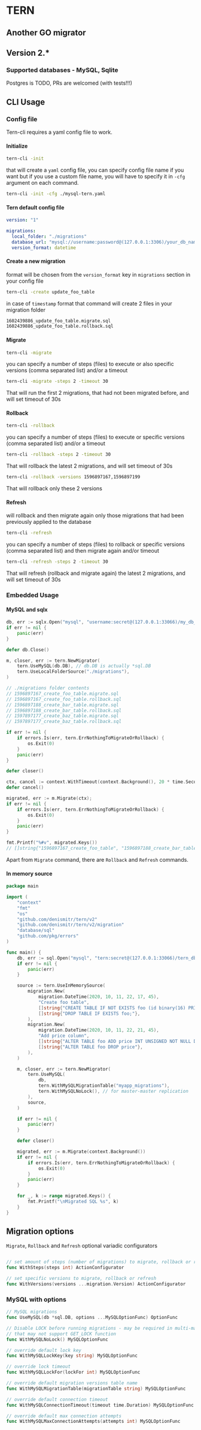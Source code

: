 # TERN
## Another GO migrator

## Version 2.*

### Supported databases - MySQL, Sqlite
Postgres is TODO, PRs are welcomed (with tests!!!)

## CLI Usage
### Config file
Tern-cli requires a yaml config file to work.

#### Initialize
```bash
tern-cli -init
```
that will create a `yaml` config file,
you can specify config file name if you want but if you use a custom file name, you will
have to specify it in `-cfg` argument on each command.
```bash
tern-cli -init -cfg ./mysql-tern.yaml
```

#### Tern default config file
```yaml
version: "1"

migrations:
  local_folder: "./migrations"
  database_url: "mysql://username:password@(127.0.0.1:3306)/your_db_name?parseTime=true"
  version_format: datetime
```

#### Create a new migration
format will be chosen from the `version_format` key in `migrations` section in your config file
```bash
tern-cli -create update_foo_table
```

in case of `timestamp` format that command will create 2 files in your migration folder
```bash
1602439886_update_foo_table.migrate.sql
1602439886_update_foo_table.rollback.sql
```

#### Migrate
```bash
tern-cli -migrate
```
you can specify a number of steps (files) to execute
or also specific versions (comma separated list) 
and/or a timeout

```bash
tern-cli -migrate -steps 2 -timeout 30
```
That will run the first 2 migrations, that had not been migrated before, and will set timeout of 30s 


#### Rollback
```bash
tern-cli -rollback
```
you can specify a number of steps (files) to execute or specific versions (comma separated list) 
and/or a timeout
```bash
tern-cli -rollback -steps 2 -timeout 30
```
That will rollback the latest 2 migrations, and will set timeout of 30s

```bash
tern-cli -rollback -versions 1596897167,1596897199
```
That will rollback only these 2 versions

#### Refresh
will rollback and then migrate again only those migrations that had been previously applied to the database
```bash
tern-cli -refresh
```
you can specify a number of steps (files) to rollback or specific versions 
(comma separated list) and then migrate again and/or timeout
```bash
tern-cli -refresh -steps 2 -timeout 30
```
That will refresh (rollback and migrate again) the latest 2 migrations, and will set timeout of 30s

### Embedded Usage
#### MySQL and sqlx

```go
db, err := sqlx.Open("mysql", "username:secret@(127.0.0.1:33066)/my_db_name?parseTime=true")
if err != nil {
    panic(err)
}

defer db.Close()

m, closer, err := tern.NewMigrator(
    tern.UseMySQL(db.DB), // db.DB is actually *sql.DB
    tern.UseLocalFolderSource("./migrations"),
)

// ./migrations folder contents
// 1596897167_create_foo_table.migrate.sql
// 1596897167_create_foo_table.rollback.sql
// 1596897188_create_bar_table.migrate.sql
// 1596897188_create_bar_table.rollback.sql
// 1597897177_create_baz_table.migrate.sql
// 1597897177_create_baz_table.rollback.sql

if err != nil {
	if errors.Is(err, tern.ErrNothingToMigrateOrRollback) {
		os.Exit(0)
    }   
    panic(err)
}

defer closer()

ctx, cancel := context.WithTimeout(context.Background(), 20 * time.Second)
defer cancel()

migrated, err := m.Migrate(ctx); 
if err != nil {
    if errors.Is(err, tern.ErrNothingToMigrateOrRollback) {
        os.Exit(0)
    }
    panic(err)
}

fmt.Printf("%#v", migrated.Keys())
// []string{"1596897167_create_foo_table", "1596897188_create_bar_table", "1597897177_create_baz_table"}
```

Apart from `Migrate` command, there are `Rollback` and `Refresh` commands.

#### In memory source

```go
package main

import (
	"context"
	"fmt"
	"os"
	"github.com/denismitr/tern/v2"
	"github.com/denismitr/tern/v2/migration"
	"database/sql"
	"github.com/pkg/errors"
)

func main() {
	db, err := sql.Open("mysql", "tern:secret@(127.0.0.1:33066)/tern_db?parseTime=true")
	if err != nil {
		panic(err)
	}

	source := tern.UseInMemorySource(
		migration.New(
			migration.DateTime(2020, 10, 11, 22, 17, 45),
			"Create foo table",
			[]string{"CREATE TABLE IF NOT EXISTS foo (id binary(16) PRIMARY KEY) ENGINE=INNODB;"},
			[]string{"DROP TABLE IF EXISTS foo;"},
		),
		migration.New(
			migration.DateTime(2020, 10, 11, 22, 21, 45),
			"Add price column",
			[]string{"ALTER TABLE foo ADD price INT UNSIGNED NOT NULL DEFAULT 0"},
			[]string{"ALTER TABLE foo DROP price"},
		),
	)

	m, closer, err := tern.NewMigrator(
		tern.UseMySQL(
			db,
			tern.WithMySQLMigrationTable("myapp_migrations"),
			tern.WithMySQLNoLock(), // for master-master replication
		),
		source,
	)

	if err != nil {
		panic(err)
	}

	defer closer()

	migrated, err := m.Migrate(context.Background())
	if err != nil {
		if errors.Is(err, tern.ErrNothingToMigrateOrRollback) {
			os.Exit(0)
		}
		panic(err)
	}

	for _, k := range migrated.Keys() {
		fmt.Printf("\nMigrated SQL %s", k)
	}
}

```

## Migration options
`Migrate`, `Rollback` and `Refresh` optional variadic configurators
```go

// set amount of steps (number of migrations) to migrate, rollback or refresh
func WithSteps(steps int) ActionConfigurator

// set specific versions to migrate, rollback or refresh
func WithVersions(versions ...migration.Version) ActionConfigurator
```

### MySQL with options
```go
// MySQL migrations
func UseMySQL(db *sql.DB, options ...MySQLOptionFunc) OptionFunc

// Disable LOCK before running migrations - may be required in multi-master
// that may not support GET_LOCK function
func WithMySQLNoLock() MySQLOptionFunc

// override default lock key
func WithMySQLLockKey(key string) MySQLOptionFunc

// override lock timeout
func WithMySQLLockFor(lockFor int) MySQLOptionFunc

// override default migration versions table name
func WithMySQLMigrationTable(migrationTable string) MySQLOptionFunc

// override default connection timeout
func WithMySQLConnectionTimeout(timeout time.Duration) MySQLOptionFunc

// override default max connection attempts
func WithMySQLMaxConnectionAttempts(attempts int) MySQLOptionFunc
```